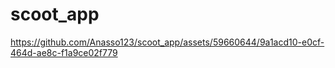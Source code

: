 # scoot_app

https://github.com/Anasso123/scoot_app/assets/59660644/9a1acd10-e0cf-464d-ae8c-f1a9ce02f779



